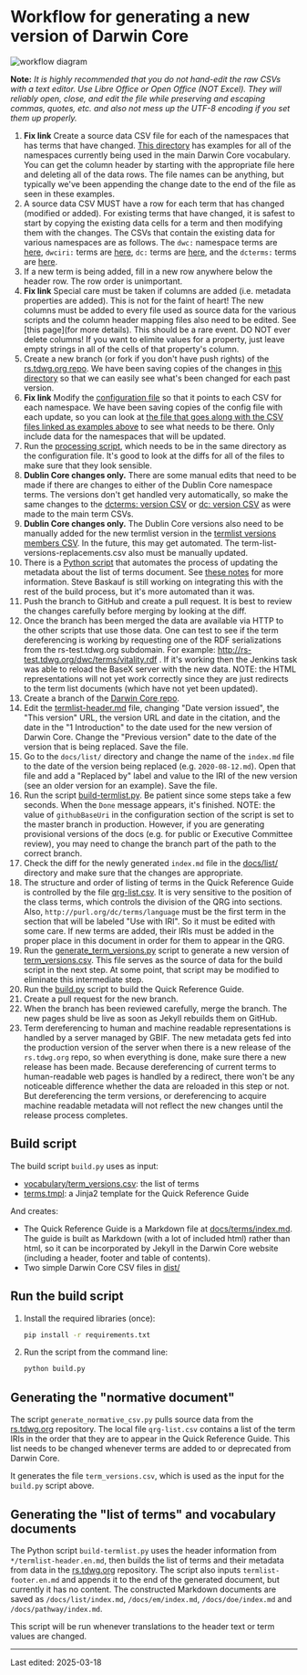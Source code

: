 # Workflow for generating a new version of Darwin Core

![workflow diagram](workflow_diagram.png)

**Note:** *It is highly recommended that you do not hand-edit the raw CSVs with a text editor. Use Libre Office or Open Office (NOT Excel). They will reliably open, close, and edit the file while preserving and escaping commas, quotes, etc. and also not mess up the UTF-8 encoding if you set them up properly.* 

1. **Fix link** Create a source data CSV file for each of the namespaces that has terms that have changed. [This directory]() has examples for all of the namespaces currently being used in the main Darwin Core vocabulary. You can get the column header by starting with the appropriate file here and deleting all of the data rows. The file names can be anything, but typically we've been appending the change date to the end of the file as seen in these examples.
2. A source data CSV MUST have a row for each term that has changed (modified or added). For existing terms that have changed, it is safest to start by copying the existing data cells for a term and then modifying them with the changes. The CSVs that contain the existing data for various namespaces are as follows. The `dwc:` namespace terms are [here](https://github.com/tdwg/rs.tdwg.org/blob/master/terms/terms.csv), `dwciri:` terms are [here](https://github.com/tdwg/rs.tdwg.org/blob/master/iri/iri.csv), `dc:` terms are [here](https://github.com/tdwg/rs.tdwg.org/blob/master/dc-for-dwc/dc-for-dwc.csv), and the `dcterms:` terms are [here](https://github.com/tdwg/rs.tdwg.org/blob/master/dcterms-for-dwc/dcterms-for-dwc.csv).
3. If a new term is being added, fill in a new row anywhere below the header row. The row order is unimportant.
4. **Fix link** Special care must be taken if columns are added (i.e. metadata properties are added). This is not for the faint of heart! The new columns must be added to every file used as source data for the various scripts and the column header mapping files also need to be edited. See [this page](for more details). This should be a rare event. DO NOT ever delete columns! If you want to elimite values for a property, just leave empty strings in all of the cells of that property's column.
5. Create a new branch (or fork if you don't have push rights) of the [rs.tdwg.org repo](https://github.com/tdwg/rs.tdwg.org). We have been saving copies of the changes in [this directory](https://github.com/tdwg/rs.tdwg.org/tree/master/process/dwc-revisions) so that we can easily see what's been changed for each past version.
6. **Fix link** Modify the [configuration file](https://github.com/tdwg/rs.tdwg.org/blob/master/process/config.json) so that it points to each CSV for each namespace. We have been saving copies of the config file with each update, so you can look at [the file that goes along with the CSV files linked as examples above]() to see what needs to be there. Only include data for the namespaces that will be updated.
7. Run the [processing script](https://github.com/tdwg/rs.tdwg.org/blob/master/process/process.py), which needs to be in the same directory as the configuration file. It's good to look at the diffs for all of the files to make sure that they look sensible.
8. **Dublin Core changes only.** There are some manual edits that need to be made if there are changes to either of the Dublin Core namespace terms. The versions don't get handled very automatically, so make the same changes to the [dcterms: version CSV](https://github.com/tdwg/rs.tdwg.org/blob/master/dcterms-for-dwc-versions/dcterms-for-dwc-versions.csv) or [dc: version CSV](https://github.com/tdwg/rs.tdwg.org/blob/master/dc-for-dwc-versions/dc-for-dwc-versions.csv) as were made to the main term CSVs.
9. **Dublin Core changes only.** The Dublin Core versions also need to be manually added for the new termlist version in the [termlist versions members CSV](https://github.com/tdwg/rs.tdwg.org/blob/master/term-lists-versions/term-lists-versions-members.csv). In the future, this may get automated. The term-list-versions-replacements.csv also must be manually updated.
10. There is a [Python script](https://github.com/tdwg/rs.tdwg.org/blob/master/process/document_metadata_processing/tdwg_docs_metadata_update.py) that automates the process of updating the metadata about the list of terms document. See [these notes](https://github.com/tdwg/rs.tdwg.org/blob/master/process/process-vocabulary.md#5-managing-documents-metadata-via-python-script) for more information. Steve Baskauf is still working on integrating this with the rest of the build process, but it's more automated than it was.
11. Push the branch to GitHub and create a pull request. It is best to review the changes carefully before merging by looking at the diff.
12. Once the branch has been merged the data are available via HTTP to the other scripts that use those data. One can test to see if the term dereferencing is working by requesting one of the RDF serializations from the rs-test.tdwg.org subdomain. For example: http://rs-test.tdwg.org/dwc/terms/vitality.rdf . If it's working then the Jenkins task was able to reload the BaseX server with the new data. NOTE: the HTML representations will not yet work correctly since they are just redirects to the term list documents (which have not yet been updated).
13. Create a branch of the [Darwin Core repo](https://github.com/tdwg/dwc). 
14. Edit the [termlist-header.md](https://github.com/tdwg/dwc/blob/master/build/termlist-header.md) file, changing "Date version issued", the "This version" URL, the version URL and date in the citation, and the date in the "1 Introduction" to the date used for the new version of Darwin Core. Change the "Previous version" date to the date of the version that is being replaced. Save the file.
15. Go to the `docs/list/` directory and change the name of the `index.md` file to the date of the version being replaced (e.g. `2020-08-12.md`). Open that file and add a "Replaced by" label and value to the IRI of the new version (see an older version for an example). Save the file.
16. Run the script [build-termlist.py](https://github.com/tdwg/dwc/blob/master/build/build-termlist.py). Be patient since some steps take a few seconds. When the `Done` message appears, it's finished. NOTE: the value of `githubBaseUri` in the configuration section of the script is set to the master branch in production. However, if you are generating provisional versions of the docs (e.g. for public or Executive Committee review), you may need to change the branch part of the path to the correct branch.
17. Check the diff for the newly generated `index.md` file in the [docs/list/](https://github.com/tdwg/dwc/tree/master/docs/list) directory and make sure that the changes are appropriate.
18. The structure and order of listing of terms in the Quick Reference Guide is controlled by the file [qrg-list.csv](https://github.com/tdwg/dwc/blob/master/build/qrg-list.csv). It is very sensitive to the position of the class terms, which controls the division of the QRG into sections. Also, `http://purl.org/dc/terms/language` must be the first term in the section that will be labeled "Use with IRI". So it must be edited with some care. If new terms are added, their IRIs must be added in the proper place in this document in order for them to appear in the QRG.
19. Run the [generate_term_versions.py](https://github.com/tdwg/dwc/blob/master/build/generate_term_versions.py) script to generate a new version of [term_versions.csv](https://github.com/tdwg/dwc/blob/master/vocabulary/term_versions.csv). This file serves as the source of data for the build script in the next step. At some point, that script may be modified to eliminate this intermediate step. 
20. Run the [build.py](https://github.com/tdwg/dwc/blob/master/build/build.py) script to build the Quick Reference Guide.
21. Create a pull request for the new branch.
22. When the branch has been reviewed carefully, merge the branch. The new pages shuld be live as soon as Jekyll rebuilds them on GitHub.
23. Term dereferencing to human and machine readable representations is handled by a server managed by GBIF. The new metadata gets fed into the production version of the server when there is a new release of the `rs.tdwg.org` repo, so when everything is done, make sure there a new release has been made. Because dereferencing of current terms to human-readable web pages is handled by a redirect, there won't be any noticeable difference whether the data are reloaded in this step or not. But dereferencing the term versions, or dereferencing to acquire machine readable metadata will not reflect the new changes until the release process completes.


## Build script

The build script `build.py` uses as input:

- [vocabulary/term_versions.csv](../vocabulary/term_versions.csv): the list of terms
- [terms.tmpl](terms.tmpl): a Jinja2 template for the Quick Reference Guide

And creates:

- The Quick Reference Guide is a Markdown file at [docs/terms/index.md](../docs/terms/index.md). The guide is built as Markdown (with a lot of included html) rather than html, so it can be incorporated by Jekyll in the Darwin Core website (including a header, footer and table of contents).
- Two simple Darwin Core CSV files in [dist/](../dist/)

## Run the build script

1. Install the required libraries (once):

    ```bash
    pip install -r requirements.txt
    ```

2. Run the script from the command line:

    ```bash
    python build.py
    ```

## Generating the "normative document"

The script `generate_normative_csv.py` pulls source data from the [rs.tdwg.org](http://github.com/tdwg/rs.tdwg.org) repository. The local file `qrg-list.csv` contains a list of the term IRIs in the order that they are to appear in the Quick Reference Guide. This list needs to be changed whenever terms are added to or deprecated from Darwin Core.

It generates the file `term_versions.csv`, which is used as the input for the `build.py` script above.

## Generating the "list of terms" and vocabulary documents

The Python script `build-termlist.py` uses the header information from `*/termlist-header.en.md`, then builds the list of terms and their metadata from data in the [rs.tdwg.org](http://github.com/tdwg/rs.tdwg.org) repository. The script also inputs `termlist-footer.en.md` and appends it to the end of the generated document, but currently it has no content. The constructed Markdown documents are saved as `/docs/list/index.md`, `/docs/em/index.md`, `/docs/doe/index.md` and `/docs/pathway/index.md`.

This script will be run whenever translations to the header text or term values are changed.

------
Last edited: 2025-03-18
